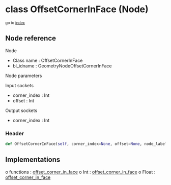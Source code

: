 # class OffsetCornerInFace (Node)

<sub>go to [index](/docs/index.md)</sub>

## Node reference

Node
 - Class name : OffsetCornerInFace
 - bl_idname : GeometryNodeOffsetCornerInFace

Node parameters

Input sockets
 - corner_index : Int
 - offset : Int

Output sockets
 - corner_index : Int

### Header

``` python
def OffsetCornerInFace(self, corner_index=None, offset=None, node_label=None, node_color=None):
```

## Implementations

o functions : [offset_corner_in_face](/docs/GeoNodes_classes/GLOBAL.md#offset_corner_in_face)
o Int : [offset_corner_in_face](/docs/GeoNodes_classes/Int.md#offset_corner_in_face) 
o Float : [offset_corner_in_face](/docs/GeoNodes_classes/Float.md#offset_corner_in_face) 

